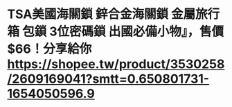 # TSA美國海關鎖 鋅合金海關鎖 金屬旅行箱 包鎖 3位密碼鎖 出國必備小物』，售價$66！分享給你 https://shopee.tw/product/3530258/2609169041?smtt=0.650801731-1654050596.9